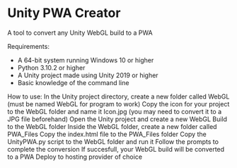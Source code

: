 # Unity PWA Creator
 A tool to convert any Unity WebGL build to a PWA

Requirements:
- A 64-bit system running Windows 10 or higher
- Python 3.10.2 or higher
- A Unity project made using Unity 2019 or higher
- Basic knowledge of the command line

How to use:
In the Unity project directory, create a new folder called WebGL (must be named WebGL for program to work)
Copy the icon for your project to the WebGL folder and name it Icon.jpg (you may need to convert it to a JPG file beforehand)
Open the Unity project and create a new WebGL Build to the WebGL folder
Inside the WebGL folder, create a new folder called PWA_Files
Copy the index.html file to the PWA_Files folder
Copy the UnityPWA.py script to the WebGL folder and run it
Follow the prompts to complete the conversion
If succesfull, your WebGL build will be converted to a PWA
Deploy to hosting provider of choice
